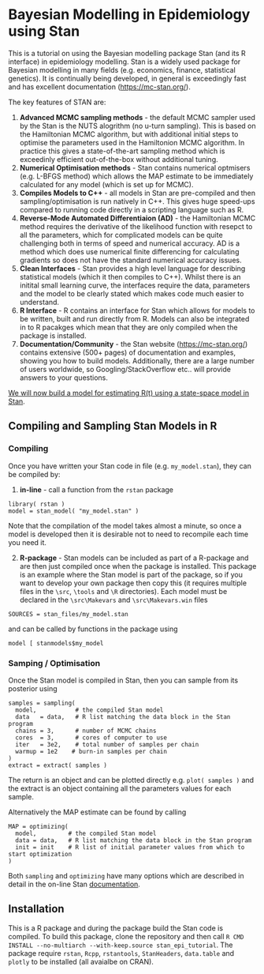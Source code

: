 # Bayesian Modelling in Epidemiology using Stan

This is a tutorial on using the Bayesian modelling package Stan (and its R interface) in epidemiology modelling.
Stan is a widely used package for Bayesian modelling in many fields (e.g. economics, finance, statistical genetics).
It is continually being developed, in general is exceedingly fast and has excellent documentation (https://mc-stan.org/).

The key features of STAN are:
1. **Advanced MCMC sampling methods** - the default MCMC sampler used by the Stan is the NUTS alogrithm (no u-turn sampling). This is based on the Hamiltonian MCMC algorithm, but with additional initial steps to optimise the parameters used in the Hamiltonion MCMC algorithm. In practice this gives a state-of-the-art sampling method which is exceedinly efficient out-of-the-box without additional tuning. 
2. **Numerical Optimisation methods** - Stan contains numerical optmisers (e.g. L-BFGS method) which allows the MAP estimate to be immediately calculated for any model (which is set up for MCMC).
3. **Compiles Models to C++** - all models in Stan are pre-compiled and then sampling/optimisation is run natively in C++. This gives huge speed-ups compared to running code directly in a scripting language such as R.
4. **Reverse-Mode Automated Differentiaion (AD)** - the Hamiltonian MCMC method requires the derivative of the likelihood function with resepct to all the parameters, which for complicated models can be quite challenging both in terms of speed and numerical accuracy. AD is a method which does use numerical finite differencing for calculating gradients so does not have the standard numerical accuracy issues.
5. **Clean Interfaces** - Stan provides a high level language for describing statistical models (which it then compiles to C++). Whilst there is an initital small learning curve, the interfaces require the data, parameters and the model to be clearly stated which makes code much easier to understand.
6. **R Interface** - R contains an interface for Stan which allows for models to be written, built and run directly from R. Models can also be integrated in to R pacakges which mean that they are only compiled when the package is installed.
7. **Documentation/Community** - the Stan website (https://mc-stan.org/) contains extensive (500+ pages) of documentation and examples, showing you how to build models. Additionally, there are a large number of users worldwide, so Googling/StackOverflow etc.. will provide answers to your questions.

[We will now build a model for estimating R(t) using a state-space model in Stan](https://github.com/BDI-pathogens/stan_epi_tutorial/edit/main/documentation/infection_model.md).

## Compiling and Sampling Stan Models in R

### Compiling
Once you have written your Stan code in file (e.g. `my_model.stan`), they can be compiled by:
1. **in-line** - call a function from the `rstan` package
```
library( rstan )
model = stan_model( "my_model.stan" )
```
Note that the compilation of the model takes almost a minute, so once a model is developed then it is desirable not to need to recompile each time you need it.

2. **R-package** - Stan models can be included as part of a R-package and are then just compiled once when the package is installed. This package is an example where the Stan model is part of the package, so if you want to develop your own package then copy this (it requires multiple files in the `\src`, `\tools` and `\R` directories). Each model must be declared in the `\src\Makevars` and `\src\Makevars.win` files
```
SOURCES = stan_files/my_model.stan
```
and can be called by functions in the package using
```
model [ stanmodels$my_model
```
### Samping / Optimisation
Once the Stan model is compiled in Stan, then you can sample from its posterior using

```
samples = sampling( 
  model,           # the compiled Stan model
  data   = data,   # R list matching the data block in the Stan program
  chains = 3,      # number of MCMC chains
  cores  = 3,      # cores of computer to use
  iter   = 3e2,    # total number of samples per chain
  warmup = 1e2    # burn-in samples per chain
)
extract = extract( samples )
```

The return is an object and can be plotted directly e.g. `plot( samples )` and the extract is an object containing all the parameters values  for each sample.

Alternatively the MAP estimate can be found by calling
```
MAP = optimizing( 
  model,         # the compiled Stan model
  data = data,   # R list matching the data block in the Stan program
  init = init    # R list of initial parameter values from which to start optimization
)
```

Both `sampling` and `optimizing` have many options which are described in detail in the on-line Stan [documentation](https://mc-stan.org/).

## Installation
This is a R package and during the package build the Stan code is compiled. To build this package, clone the repository and then call `R CMD INSTALL --no-multiarch --with-keep.source stan_epi_tutorial`. The package require `rstan`, `Rcpp`, `rstantools`, `StanHeaders`, `data.table` and `plotly` to be installed (all avaialbe on CRAN).

